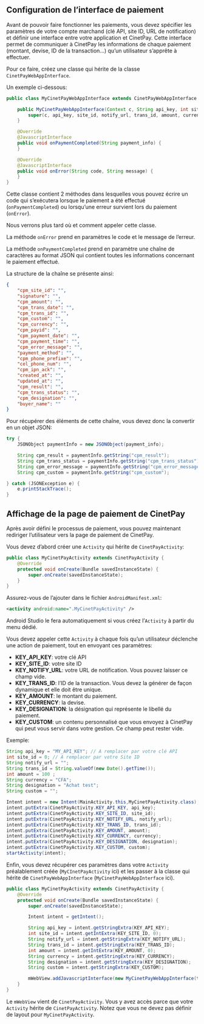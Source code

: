 ## Configuration de l’interface de paiement

Avant de pouvoir faire fonctionner les paiements, vous devez spécifier les paramètres de votre compte marchand (clé API, site ID, URL de notification) et définir une interface entre votre application et CinetPay. Cette interface permet de communiquer à CinetPay les informations de chaque paiement (montant, devise, ID de la transaction...) qu’un utilisateur s’apprête à effectuer.

Pour ce faire, créez une classe qui hérite de la classe `CinetPayWebAppInterface`.

Un exemple ci-dessous:

```java
public class MyCinetPayWebAppInterface extends CinetPayWebAppInterface {

	public MyCinetPayWebAppInterface(Context c, String api_key, int site_id, String notify_url, String trans_id, int amount, String currency, String designation, String custom) {
		super(c, api_key, site_id, notify_url, trans_id, amount, currency, designation, custom);
	}

	@Override
	@JavascriptInterface
	public void onPaymentCompleted(String payment_info) {
	}

	@Override
	@JavascriptInterface
	public void onError(String code, String message) {
	} 
}
```

Cette classe contient 2 méthodes dans lesquelles vous pouvez écrire un code qui s’exécutera lorsque le paiement a été effectué (`onPaymentCompleted`) ou lorsqu’une erreur survient lors du paiement (`onError`).

Nous verrons plus tard où et comment appeler cette classe.

La méthode `onError` prend en paramètres le code et le message de l’erreur.

La méthode `onPaymentCompleted` prend en paramètre une chaîne de caractères au format JSON qui contient toutes les informations concernant le paiement effectué. 

La structure de la chaîne se présente ainsi:

```json
{
	"cpm_site_id": "",
	"signature": "", 
	"cpm_amount": "", 
	"cpm_trans_date": "", 
	"cpm_trans_id": "", 
	"cpm_custom": "", 
	"cpm_currency": "", 
	"cpm_payid": "", 
	"cpm_payment_date": "", 
	"cpm_payment_time": "", 
	"cpm_error_message": "", 
	"payment_method": "", 
	"cpm_phone_prefixe": "", 
	"cel_phone_num": "", 
	"cpm_ipn_ack": "", 
	"created_at": "", 
	"updated_at": "", 
	"cpm_result": "", 
	"cpm_trans_status": "", 
	"cpm_designation": "", 
	"buyer_name": ""
}
```

Pour récupérer des éléments de cette chaîne, vous devez donc la convertir en un objet JSON:

```java
try {
	JSONObject paymentInfo = new JSONObject(payment_info);

	String cpm_result = paymentInfo.getString("cpm_result");
	String cpm_trans_status = paymentInfo.getString("cpm_trans_status");
	String cpm_error_message = paymentInfo.getString("cpm_error_message");
	String cpm_custom = paymentInfo.getString("cpm_custom");

} catch (JSONException e) { 
	e.printStackTrace(); 
}
```

## Affichage de la page de paiement de CinetPay

Après avoir défini le processus de paiement, vous pouvez maintenant rediriger l’utilisateur vers la page de paiement de CinetPay.

Vous devez d’abord créer une `Activity` qui hérite de `CinetPayActivity`:

```java
public class MyCinetPayActivity extends CinetPayActivity {
	@Override
	protected void onCreate(Bundle savedInstanceState) { 
		super.onCreate(savedInstanceState);
	} 
}
```

Assurez-vous de l’ajouter dans le fichier `AndroidManifest.xml`:

```xml
<activity android:name=".MyCinetPayActivity" />
```

Android Studio le fera automatiquement si vous créez l’`Activity` à partir du menu dédié.

Vous devez appeler cette `Activity` à chaque fois qu’un utilisateur déclenche une action de paiement, tout en envoyant ces paramètres:

- **KEY_API_KEY**: votre clé API
- **KEY_SITE_ID**: votre site ID
- **KEY_NOTIFY_URL**: votre URL de notification. Vous pouvez laisser ce champ vide.
- **KEY_TRANS_ID**: l’ID de la transaction. Vous devez la générer de façon dynamique et elle doit être unique.
- **KEY_AMOUNT**: le montant du paiement.
- **KEY_CURRENCY**: la devise.
- **KEY_DESIGNATION**: la désignation qui représente le libellé du paiement.
- **KEY_CUSTOM**: un contenu personnalisé que vous envoyez à CinetPay qui peut vous servir dans votre gestion. Ce champ peut rester vide.

Exemple:

```java
String api_key = "MY_API_KEY"; // A remplacer par votre clé API 
int site_id = 0; // A remplacer par votre Site ID
String notify_url = "";
String trans_id = String.valueOf(new Date().getTime());
int amount = 100 ;
String currency = "CFA";
String designation = "Achat test"; 
String custom = "";

Intent intent = new Intent(MainActivity.this,MyCinetPayActivity.class); 
intent.putExtra(CinetPayActivity.KEY_API_KEY, api_key); 
intent.putExtra(CinetPayActivity.KEY_SITE_ID, site_id); 
intent.putExtra(CinetPayActivity.KEY_NOTIFY_URL, notify_url); 
intent.putExtra(CinetPayActivity.KEY_TRANS_ID, trans_id); 
intent.putExtra(CinetPayActivity.KEY_AMOUNT, amount); 
intent.putExtra(CinetPayActivity.KEY_CURRENCY, currency); 
intent.putExtra(CinetPayActivity.KEY_DESIGNATION, designation);
intent.putExtra(CinetPayActivity.KEY_CUSTOM, custom);
startActivity(intent);
```

Enfin, vous devez récupérer ces paramètres dans votre `Activity` préalablement créée (`MyCInetPayActivity` ici) et les passer à la classe qui hérite de `CinetPayWebAppInterface` (`MyCinetPayWebAppInterface` ici).

```java
public class MyCinetPayActivity extends CinetPayActivity {
	@Override
	protected void onCreate(Bundle savedInstanceState) {
		super.onCreate(savedInstanceState);

		Intent intent = getIntent();

		String api_key = intent.getStringExtra(KEY_API_KEY);
		int site_id = intent.getIntExtra(KEY_SITE_ID, 0);
		String notify_url = intent.getStringExtra(KEY_NOTIFY_URL);
		String trans_id = intent.getStringExtra(KEY_TRANS_ID);
		int amount = intent.getIntExtra(KEY_AMOUNT, 0);
		String currency = intent.getStringExtra(KEY_CURRENCY);
		String designation = intent.getStringExtra(KEY_DESIGNATION);
		String custom = intent.getStringExtra(KEY_CUSTOM);

		mWebView.addJavascriptInterface(new MyCinetPayWebAppInterface(this, api_key, site_id, notify_url, trans_id, amount, currency, designation, custom), "Android");
	}
}
```

Le `mWebView` vient de `CinetPayActivity`. Vous y avez accès parce que votre `Activity` hérite de `CinetPayActivity`. Notez que vous ne devez pas définir de layout pour `MyCinetPayActivity`.